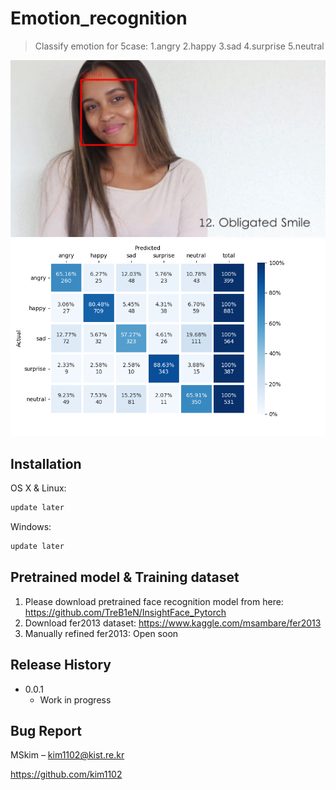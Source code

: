 # Emotion_recognition
> Classify emotion for 5case: 1.angry 2.happy 3.sad 4.surprise 5.neutral

![test_img](./images/test_img.JPG)
![test_img2](./images/result_img.PNG)

## Installation

OS X & Linux:

```sh
update later
```

Windows:

```sh
update later
```

## Pretrained model & Training dataset

1. Please download pretrained face recognition model from here: https://github.com/TreB1eN/InsightFace_Pytorch
2. Download fer2013 dataset: https://www.kaggle.com/msambare/fer2013
3. Manually refined fer2013: Open soon

## Release History

* 0.0.1
    * Work in progress

## Bug Report

MSkim – kim1102@kist.re.kr

https://github.com/kim1102
